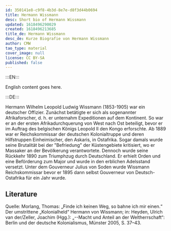 ```yaml
---
id: 350141e8-c9f8-4b3d-8e7e-d8f3d44b0694
title: Hermann Wissmann
desc: Short bio of Hermann Wissmann
updated: 1618496290029
created: 1618496213685
title_de: Hermann Wissmann
desc_de: Kurze Biografie von Hermann Wissmann
author: CMW
tao_type: material
cover_image: null
license: CC BY-SA
published: false
---
```


:::EN:::

English content goes here.

:::DE:::

Hermann Wilhelm Leopold Ludwig Wissmann (1853-1905) war ein deutscher Offizier. Zunächst betätigte er sich als sogenannter Afrikaforscher, d. h. er unternahm Expeditionen auf dem Kontinent. So war er an der ersten Afrikadurchquerung von West nach Ost beteiligt, bevor er im Auftrag des belgischen Königs Leopold II den Kongo erforschte. Ab 1889 war er Reichskommissar der deutschen Kolonialtruppe und deren Hilfstruppen Einheimischer, den Askaris, in Ostafrika. Sogar damals wurde seine Brutalität bei der "Befriedung" der Küstengebiete kritisiert, wo er Massaker an der Bevölkerung verantwortete. Dennoch wurde seine Rückkehr 1890 zum Triumphzug durch Deutschland. Er erhielt Orden und eine Beförderung zum Major und wurde in den erblichen Adelsstand versetzt. Unter dem Gouverneur Julius von Soden wurde Wissmann Reichskommissar bevor er 1895 dann selbst Gouverneur von Deutsch-Ostafrika für ein Jahr wurde.

## Literature

Quelle: Morlang, Thomas: „Finde ich keinen Weg, so bahne ich mir einen.“ Der umstrittene „Kolonialheld“ Hermann von Wissmann; in: Heyden, Ulrich van der/Zeller, Joachim (Hgg.): „--Macht und Anteil an der Weltherrschaft“: Berlin und der deutsche Kolonialismus, Münster 2005,  S. 37–43.